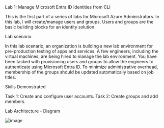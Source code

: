 Lab 1: Manage Microsoft Entra ID Identities from CLI

This is the first part of a series of labs for Microsoft Azure Administrators. In this lab, I will create/manage users and groups. Users and groups are the basic building blocks for an identity solution.

Lab scenario

In this lab scenario, an organization is building a new lab environment for pre-production testing of apps and services. A few engineers, including the virtual machines, are being hired to manage the lab environment. You have been tasked with provisioning users and groups to allow the engineers to authenticate using Microsoft Entra ID. To minimize administrative overhead, membership of the groups should be updated automatically based on job titles.


Skills Demonstrated 

Task 1: Create and configure user accounts.
Task 2: Create groups and add members.


Lab Architecture - Diagram 

![image](https://github.com/vladimirpierre/Manage-Azure-resources-by-using-Azure-Resource-Manager-Templates/assets/63518876/714954d8-fe0d-4a4e-9576-ae9973722178)



